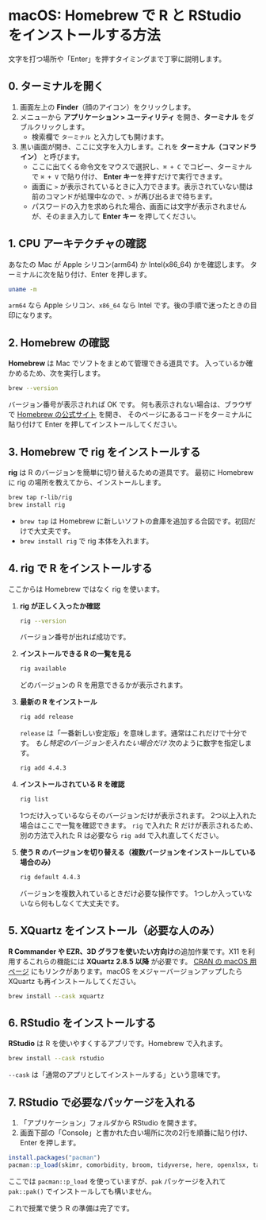 # macOS: Homebrew で R と RStudio をインストールする方法


文字を打つ場所や「Enter」を押すタイミングまで丁寧に説明します。

## 0. ターミナルを開く

1. 画面左上の **Finder**（顔のアイコン）をクリックします。
2. メニューから **アプリケーション > ユーティリティ** を開き、**ターミナル** をダブルクリックします。
   - 検索欄で `ターミナル` と入力しても開けます。
3. 黒い画面が開き、ここに文字を入力します。これを **ターミナル（コマンドライン）** と呼びます。
   - ここに出てくる命令文をマウスで選択し、`⌘ + C` でコピー、ターミナルで `⌘ + V` で貼り付け、
     **Enter キー**を押すだけで実行できます。
   - 画面に `>` が表示されているときに入力できます。表示されていない間は前のコマンドが処理中なので、`>` が再び出るまで待ちます。
   - パスワードの入力を求められた場合、画面には文字が表示されませんが、そのまま入力して **Enter キー** を押してください。

## 1. CPU アーキテクチャの確認

あなたの Mac が Apple シリコン(arm64) か Intel(x86_64) かを確認します。
ターミナルに次を貼り付け、Enter を押します。

```bash
uname -m
```

`arm64` なら Apple シリコン、`x86_64` なら Intel です。後の手順で迷ったときの目印になります。

## 2. Homebrew の確認

**Homebrew** は Mac でソフトをまとめて管理できる道具です。
入っているか確かめるため、次を実行します。

```bash
brew --version
```


バージョン番号が表示されれば OK です。
何も表示されない場合は、ブラウザで [Homebrew の公式サイト](https://brew.sh/) を開き、
そのページにあるコードをターミナルに貼り付けて Enter を押してインストールしてください。

## 3. Homebrew で rig をインストールする

**rig** は R のバージョンを簡単に切り替えるための道具です。
最初に Homebrew に rig の場所を教えてから、インストールします。

```bash
brew tap r-lib/rig
brew install rig
```

- `brew tap` は Homebrew に新しいソフトの倉庫を追加する合図です。初回だけで大丈夫です。
- `brew install rig` で rig 本体を入れます。

## 4. rig で R をインストールする

ここからは Homebrew ではなく rig を使います。

1. **rig が正しく入ったか確認**

    ```bash
    rig --version
    ```

    バージョン番号が出れば成功です。

2. **インストールできる R の一覧を見る**

    ```bash
    rig available
    ```

    どのバージョンの R を用意できるかが表示されます。

3. **最新の R をインストール**

    ```bash
    rig add release
    ```

    `release` は「一番新しい安定版」を意味します。通常はこれだけで十分です。
    *もし特定のバージョンを入れたい場合だけ* 次のように数字を指定します。

    ```bash
    rig add 4.4.3
    ```

4. **インストールされている R を確認**

    ```bash
    rig list
    ```

    1つだけ入っているならそのバージョンだけが表示されます。
    2つ以上入れた場合はここで一覧を確認できます。
    `rig` で入れた R だけが表示されるため、別の方法で入れた R は必要なら `rig add` で入れ直してください。

5. **使う R のバージョンを切り替える（複数バージョンをインストールしている場合のみ）**

    ```bash
    rig default 4.4.3
    ```

    バージョンを複数入れているときだけ必要な操作です。
    1つしか入っていないなら何もしなくて大丈夫です。

## 5. XQuartz をインストール（必要な人のみ）

**R Commander や EZR、3D グラフを使いたい方向け**の追加作業です。X11 を利用するこれらの機能には **XQuartz 2.8.5 以降** が必要です。
[CRAN の macOS 用ページ](https://cran.rstudio.com/bin/macosx/) にもリンクがあります。macOS をメジャーバージョンアップしたら XQuartz も再インストールしてください。

```bash
brew install --cask xquartz
```

## 6. RStudio をインストールする

**RStudio** は R を使いやすくするアプリです。Homebrew で入れます。

```bash
brew install --cask rstudio
```

`--cask` は「通常のアプリとしてインストールする」という意味です。

## 7. RStudio で必要なパッケージを入れる

1. 「アプリケーション」フォルダから RStudio を開きます。
2. 画面下部の「Console」と書かれた白い場所に次の2行を順番に貼り付け、Enter を押します。

```r
install.packages("pacman")
pacman::p_load(skimr, comorbidity, broom, tidyverse, here, openxlsx, tableone)
```

ここでは `pacman::p_load` を使っていますが、`pak` パッケージを入れて `pak::pak()` でインストールしても構いません。

これで授業で使う R の準備は完了です。

